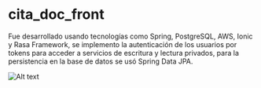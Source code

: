 # cita_doc_front
Fue desarrollado usando tecnologías como Spring, PostgreSQL, AWS, Ionic y Rasa Framework, se implemento la autenticación de los usuarios por tokens para acceder a servicios de escritura y lectura privados, para la persistencia en la base de datos se usó Spring Data JPA.


<img src="https://drive.google.com/file/d/1oZrNpe8b7Fpd8KVrQfJ0ZUIW6OILEUsB/view?usp=sharing" alt="Alt text" title="Optional title">
